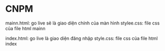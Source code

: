 # CNPM
mainn.html: go live sẽ là giao diện chính của màn hình
stylee.css: file css của file html mainn

index.html: go live là giao diện đăng nhập
style.css: file css của file html index
